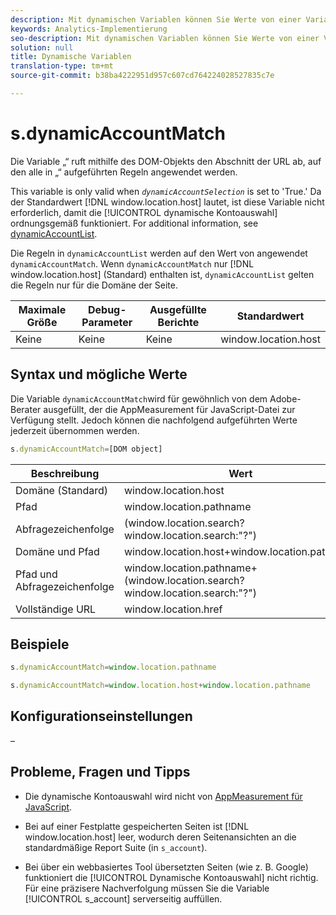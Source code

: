 ```yaml
---
description: Mit dynamischen Variablen können Sie Werte von einer Variablen in eine andere kopieren, ohne die vollständigen Werte mehrfach in die Bildanforderung auf Ihrer Site eingeben zu müssen.
keywords: Analytics-Implementierung
seo-description: Mit dynamischen Variablen können Sie Werte von einer Variablen in eine andere kopieren, ohne die vollständigen Werte mehrfach in die Bildanforderung auf Ihrer Site eingeben zu müssen.
solution: null
title: Dynamische Variablen
translation-type: tm+mt
source-git-commit: b38ba4222951d957c607cd764224028527835c7e

---
```



# s.dynamicAccountMatch

Die Variable „“ ruft mithilfe des DOM-Objekts den Abschnitt der URL ab, auf den alle in „“ aufgeführten Regeln angewendet werden.

This variable is only valid when *`dynamicAccountSelection`* is set to 'True.' Da der Standardwert [!DNL window.location.host] lautet, ist diese Variable nicht erforderlich, damit die [!UICONTROL dynamische Kontoauswahl] ordnungsgemäß funktioniert. For additional information, see [dynamicAccountList](https://docs.adobe.com/content/help/en/analytics/implementation/javascript-implementation/appmeasurement-js/appmeasure-mjs.html).

Die Regeln in `dynamicAccountList` werden auf den Wert von angewendet `dynamicAccountMatch`. Wenn `dynamicAccountMatch` nur [!DNL window.location.host] (Standard) enthalten ist, `dynamicAccountList` gelten die Regeln nur für die Domäne der Seite.

| Maximale Größe | Debug-Parameter | Ausgefüllte Berichte | Standardwert |
|---|---|---|---|
| Keine | Keine | Keine | window.location.host |

## Syntax und mögliche Werte

Die Variable `dynamicAccountMatch`wird für gewöhnlich von dem Adobe-Berater ausgefüllt, der die AppMeasurement für JavaScript-Datei zur Verfügung stellt. Jedoch können die nachfolgend aufgeführten Werte jederzeit übernommen werden.

```js
s.dynamicAccountMatch=[DOM object]
```

| Beschreibung | Wert |
|---|---|
| Domäne (Standard) | window.location.host |
| Pfad | window.location.pathname |
| Abfragezeichenfolge | (window.location.search?window.location.search:"?") |
| Domäne und Pfad | window.location.host+window.location.pathname |
| Pfad und Abfragezeichenfolge | window.location.pathname+(window.location.search?window.location.search:"?") |
| Vollständige URL | window.location.href |

## Beispiele

```js
s.dynamicAccountMatch=window.location.pathname
```

```js
s.dynamicAccountMatch=window.location.host+window.location.pathname
```

## Konfigurationseinstellungen

–

## Probleme, Fragen und Tipps

* Die dynamische Kontoauswahl wird nicht von [AppMeasurement für JavaScript](https://docs.adobe.com/content/help/en/analytics/implementation/javascript-implementation/appmeasurement-js/appmeasure-mjs.html).

* Bei auf einer Festplatte gespeicherten Seiten ist [!DNL window.location.host] leer, wodurch deren Seitenansichten an die standardmäßige Report Suite (in `s_account`).

* Bei über ein webbasiertes Tool übersetzten Seiten (wie z. B. Google) funktioniert die [!UICONTROL Dynamische Kontoauswahl] nicht richtig. Für eine präzisere Nachverfolgung müssen Sie die Variable [!UICONTROL s_account] serverseitig auffüllen.
